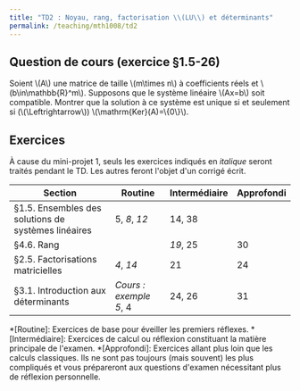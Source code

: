 ```yaml
---
title: "TD2 : Noyau, rang, factorisation \\(LU\\) et déterminants"
permalink: /teaching/mth1008/td2
---
```


## Question de cours (exercice §1.5-26)

Soient \\(A\\) une matrice de taille \\(m\times n\\) à coefficients réels et \\(b\in\mathbb{R}^m\\). Supposons que le système linéaire \\(Ax=b\\) soit compatible. Montrer que la solution à ce système est unique si et seulement si (\\(\Leftrightarrow\\)) \\(\mathrm{Ker}(A)=\\{0\\}\\).

## Exercices

À cause du mini-projet 1, seuls les exercices indiqués en *italique* seront traités pendant le TD. Les autres feront l'objet d'un corrigé écrit.

| Section                                             | Routine                | Intermédiaire | Approfondi |
| --------------------------------------------------- | ---------------------- | ------------- | ---------- |
| §1.5. Ensembles des solutions de systèmes linéaires | 5, *8*, *12*           | 14, 38        |            |
| §4.6. Rang                                          |                        | *19*, 25      | 30         |
| §2.5. Factorisations matricielles                   | *4*, *14*              | 21            | 24         |
| §3.1. Introduction aux déterminants                 | *Cours : exemple 5*, 4 | 24, 26        | 31         |


*[Routine]: Exercices de base pour éveiller les premiers réflexes.
*[Intermédiaire]: Exercices de calcul ou réflexion constituant la matière principale de l'examen.
*[Approfondi]: Exercices allant plus loin que les calculs classiques. Ils ne sont pas toujours (mais souvent) les plus compliqués et vous prépareront aux questions d'examen nécessitant plus de réflexion personnelle.